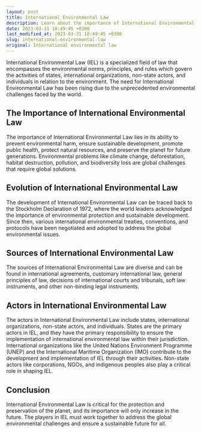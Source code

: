 ```yaml
---
layout: post
title: International Environmental Law
description: Learn about the importance of International Environmental Law in securing the future of the planet and the role of state and non-state actors in shaping it.
date: 2023-03-31 18:49:45 +0300
last_modified_at: 2023-03-31 18:49:45 +0300
slug: international-environmental-law
original: International environmental law
---
```

International Environmental Law (IEL) is a specialized field of law that encompasses the environmental norms, principles, and rules which govern the activities of states, international organizations, non-state actors, and individuals in relation to the environment. The need for International Environmental Law has been rising due to the unprecedented environmental challenges faced by the world.

## The Importance of International Environmental Law
The importance of International Environmental Law lies in its ability to prevent environmental harm, ensure sustainable development, promote public health, protect natural resources, and preserve the planet for future generations. Environmental problems like climate change, deforestation, habitat destruction, pollution, and biodiversity loss are global challenges that require global solutions.

## Evolution of International Environmental Law
The development of International Environmental Law can be traced back to the Stockholm Declaration of 1972, where the world leaders acknowledged the importance of environmental protection and sustainable development. Since then, various international environmental treaties, conventions, and protocols have been negotiated and adopted to address the global environmental issues.

## Sources of International Environmental Law
The sources of International Environmental Law are diverse and can be found in international agreements, customary international law, general principles of law, decisions of international courts and tribunals, soft law instruments, and other non-binding legal instruments.

## Actors in International Environmental Law
The actors in International Environmental Law include states, international organizations, non-state actors, and individuals. States are the primary actors in IEL, and they have the primary responsibility to ensure the implementation of international environmental law within their jurisdiction. International organizations like the United Nations Environment Programme (UNEP) and the International Maritime Organization (IMO) contribute to the development and implementation of IEL through their activities. Non-state actors like corporations, NGOs, and indigenous peoples also play a critical role in shaping IEL.

## Conclusion
International Environmental Law is critical for the protection and preservation of the planet, and its importance will only increase in the future. The players in IEL must work together to address the global environmental challenges and ensure a sustainable future for all.
